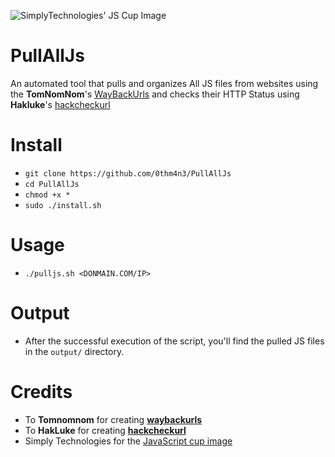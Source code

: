 ![SimplyTechnologies' JS Cup Image](https://images.squarespace-cdn.com/content/v1/58d20c79725e25b221549193/1521098155260-OD3QNLD1RK7DGPWMCUA6/ke17ZwdGBToddI8pDm48kNvT88LknE-K9M4pGNO0Iqd7gQa3H78H3Y0txjaiv_0fDoOvxcdMmMKkDsyUqMSsMWxHk725yiiHCCLfrh8O1z5QPOohDIaIeljMHgDF5CVlOqpeNLcJ80NK65_fV7S1USOFn4xF8vTWDNAUBm5ducQhX-V3oVjSmr829Rco4W2Uo49ZdOtO_QXox0_W7i2zEA/js.jpg?format=2500w)

# PullAllJs
An automated tool that pulls and organizes All JS files from websites using the **TomNomNom**'s [WayBackUrls](https://github.com/tomnomnom/waybackurls) and checks their HTTP Status using **Hakluke**'s [hackcheckurl](https://github.com/hakluke/hakcheckurl)

# Install
- `git clone https://github.com/0thm4n3/PullAllJs`
- `cd PullAllJs`
- `chmod +x *`
- `sudo ./install.sh`

# Usage
- `./pulljs.sh <DONMAIN.COM/IP>`

# Output
- After the successful execution of the script, you'll find the pulled JS files in the `output/` directory. 

# Credits
- To **Tomnomnom** for creating [**waybackurls**](https://github.com/tomnomnom/waybackurls)
- To **HakLuke** for creating [**hackcheckurl**](https://github.com/hakluke/hakcheckurl)
- Simply Technologies for the [JavaScript cup image](https://images.squarespace-cdn.com/content/v1/58d20c79725e25b221549193/1521098155260-OD3QNLD1RK7DGPWMCUA6/ke17ZwdGBToddI8pDm48kNvT88LknE-K9M4pGNO0Iqd7gQa3H78H3Y0txjaiv_0fDoOvxcdMmMKkDsyUqMSsMWxHk725yiiHCCLfrh8O1z5QPOohDIaIeljMHgDF5CVlOqpeNLcJ80NK65_fV7S1USOFn4xF8vTWDNAUBm5ducQhX-V3oVjSmr829Rco4W2Uo49ZdOtO_QXox0_W7i2zEA/js.jpg?format=2500w)
